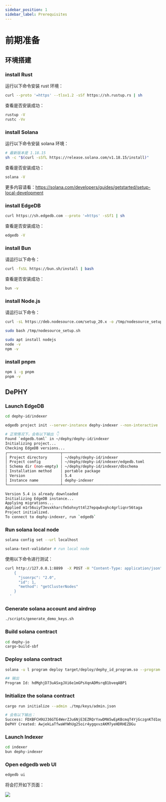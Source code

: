```yaml
---
sidebar_position: 1
sidebar_label: Prerequisites
---
```


# 前期准备

## 环境搭建

### install Rust

运行以下命令安装 rust 环境：

```sh
curl --proto '=https' --tlsv1.2 -sSf https://sh.rustup.rs | sh
```

查看是否安装成功：
```sh
rustup -V
rustc -Vv
```

### install Solana

运行以下命令安装 solana 环境：

```sh
# 最新版本是 1.18.15
sh -c "$(curl -sSfL https://release.solana.com/v1.18.15/install)"
```

查看是否安装成功：
```sh
solana -V
```

更多内容请看：https://solana.com/developers/guides/getstarted/setup-local-development

### install EdgeDB

```sh
curl https://sh.edgedb.com --proto '=https' -sSf1 | sh
```

查看是否安装成功：
```sh
edgedb -V
```

### install Bun

请运行以下命令：

```sh
curl -fsSL https://bun.sh/install | bash
```

查看是否安装成功：
```sh
bun -v
```

### install Node.js

请运行以下命令：

```sh
curl -sL https://deb.nodesource.com/setup_20.x -o /tmp/nodesource_setup.sh

sudo bash /tmp/nodesource_setup.sh

sudo apt install nodejs
node -v
npm -v
```

### install pnpm

```sh
npm i -g pnpm
pnpm -v
```

## DePHY

### Launch EdgeDB

```bash
cd dephy-id/indexer

edgedb project init --server-instance dephy-indexer --non-interactive

# 正常情况下，会有以下输出 👇
Found `edgedb.toml` in ~/dephy/dephy-id/indexer
Initializing project...
Checking EdgeDB versions...
┌────────────────────────┬───────────────────────────────────────────────────┐
│ Project directory      │ ~/dephy/dephy-id/indexer                          │
│ Project config         │ ~/dephy/dephy-id/indexer/edgedb.toml              │
│ Schema dir (non-empty) │ ~/dephy/dephy-id/indexer/dbschema                 │
│ Installation method    │ portable package                                  │
│ Version                │ 5.4                                               │
│ Instance name          │ dephy-indexer                                     │
└────────────────────────┴───────────────────────────────────────────────────┘

Version 5.4 is already downloaded
Initializing EdgeDB instance...
Applying migrations...
Applied m1r56uiyf3evxkharcfm5ohxytt4l27epqwbxghc4grliqnr56taga
Project initialized.
To connect to dephy-indexer, run `edgedb`
```

### Run solana local node

```sh
solana config set --url localhost

solana-test-validator # run local node
```

使用以下命令进行测试：

```sh
curl http://127.0.0.1:8899  -X POST -H "Content-Type: application/json" -d '
    {
      "jsonrpc": "2.0",
      "id": 1,
      "method": "getClusterNodes"
    }
  '
```

### Generate solana account and airdrop

```sh
./scripts/generate_demo_keys.sh
```

### Build solana contract

```sh
cd dephy-io
cargo-build-sbf
```

### Deploy solana contract

```sh
solana -u l program deploy target/deploy/dephy_id_program.so --program-id ./program/keypair.json

## 输出
Program Id: hdMghjD73uASxgJXi6e1mGPsXqnADMsrqB1bveqABP1
```

### Initialize the solana contract

```sh
cargo run initialize --admin ./tmp/keys/admin.json

# 会有以下输出：
Success: FDXBFCH9UJ36GTE4WerZJu6NjE3EZRQrYxwDMA5wEpKBcmqT4YjGczgnKTd1ogWUXGcpV2xb56Ec6wDbf8Gx6ua
DePHY Created: AwjekLaTfwaWYWhUg25oir4ygqxvzAKM7yeHDRHEZDGu
```

### Launch Indexer

```sh
cd indexer
bun dephy-indexer
```

### Open edgedb web UI

```sh
edgedb ui
```

将会打开如下页面：

![](/img/edgedb-ui.png)
